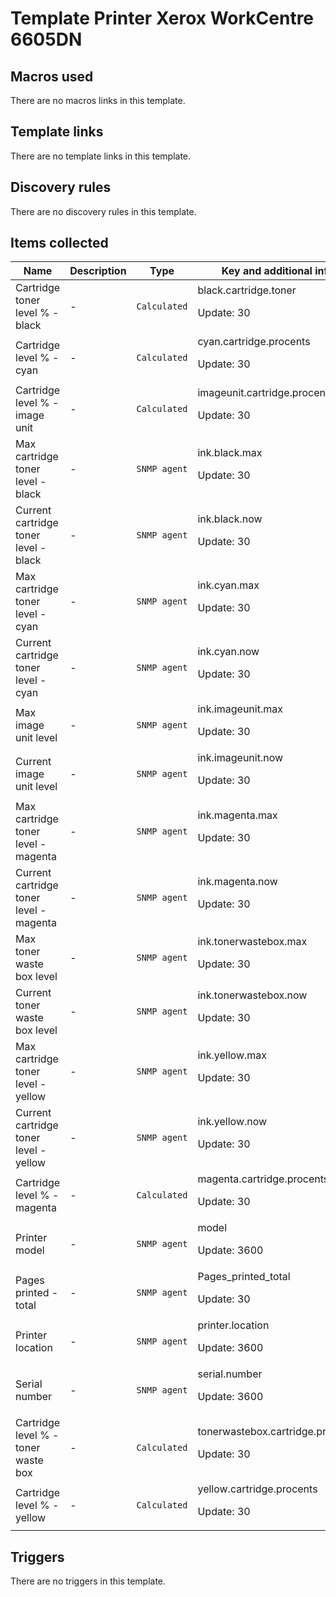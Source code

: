 # Template Printer Xerox WorkCentre 6605DN

## Macros used

There are no macros links in this template.

## Template links

There are no template links in this template.

## Discovery rules

There are no discovery rules in this template.

## Items collected

|Name|Description|Type|Key and additional info|
|----|-----------|----|----|
|Cartridge toner level % - black|<p>-</p>|`Calculated`|black.cartridge.toner<p>Update: 30</p>|
|Cartridge level % - cyan|<p>-</p>|`Calculated`|cyan.cartridge.procents<p>Update: 30</p>|
|Cartridge level % - image unit|<p>-</p>|`Calculated`|imageunit.cartridge.procents<p>Update: 30</p>|
|Max cartridge toner level - black|<p>-</p>|`SNMP agent`|ink.black.max<p>Update: 30</p>|
|Current cartridge toner level - black|<p>-</p>|`SNMP agent`|ink.black.now<p>Update: 30</p>|
|Max cartridge toner level - cyan|<p>-</p>|`SNMP agent`|ink.cyan.max<p>Update: 30</p>|
|Current cartridge toner level - cyan|<p>-</p>|`SNMP agent`|ink.cyan.now<p>Update: 30</p>|
|Max image unit level|<p>-</p>|`SNMP agent`|ink.imageunit.max<p>Update: 30</p>|
|Current image unit level|<p>-</p>|`SNMP agent`|ink.imageunit.now<p>Update: 30</p>|
|Max cartridge toner level - magenta|<p>-</p>|`SNMP agent`|ink.magenta.max<p>Update: 30</p>|
|Current cartridge toner level - magenta|<p>-</p>|`SNMP agent`|ink.magenta.now<p>Update: 30</p>|
|Max toner waste box level|<p>-</p>|`SNMP agent`|ink.tonerwastebox.max<p>Update: 30</p>|
|Current toner waste box level|<p>-</p>|`SNMP agent`|ink.tonerwastebox.now<p>Update: 30</p>|
|Max cartridge toner level - yellow|<p>-</p>|`SNMP agent`|ink.yellow.max<p>Update: 30</p>|
|Current cartridge toner level - yellow|<p>-</p>|`SNMP agent`|ink.yellow.now<p>Update: 30</p>|
|Cartridge level % - magenta|<p>-</p>|`Calculated`|magenta.cartridge.procents<p>Update: 30</p>|
|Printer model|<p>-</p>|`SNMP agent`|model<p>Update: 3600</p>|
|Pages printed - total|<p>-</p>|`SNMP agent`|Pages_printed_total<p>Update: 30</p>|
|Printer location|<p>-</p>|`SNMP agent`|printer.location<p>Update: 3600</p>|
|Serial number|<p>-</p>|`SNMP agent`|serial.number<p>Update: 3600</p>|
|Cartridge level % - toner waste box|<p>-</p>|`Calculated`|tonerwastebox.cartridge.procents<p>Update: 30</p>|
|Cartridge level % - yellow|<p>-</p>|`Calculated`|yellow.cartridge.procents<p>Update: 30</p>|
## Triggers

There are no triggers in this template.

